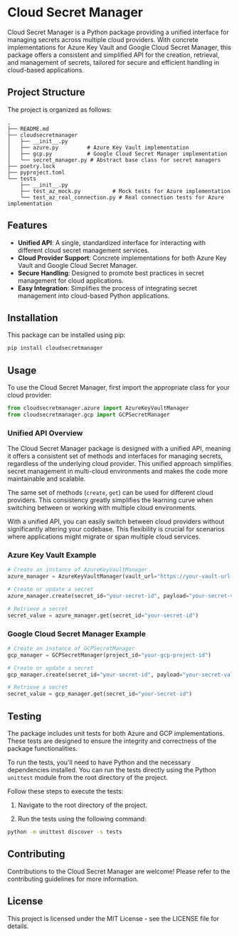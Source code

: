 # Cloud Secret Manager

Cloud Secret Manager is a Python package providing a unified interface for managing secrets across multiple cloud providers. With concrete implementations for Azure Key Vault and Google Cloud Secret Manager, this package offers a consistent and simplified API for the creation, retrieval, and management of secrets, tailored for secure and efficient handling in cloud-based applications.

## Project Structure

The project is organized as follows:

```
.
├── README.md
├── cloudsecretmanager
│   ├── __init__.py
│   ├── azure.py         # Azure Key Vault implementation
│   ├── gcp.py           # Google Cloud Secret Manager implementation
│   └── secret_manager.py # Abstract base class for secret managers
├── poetry.lock
├── pyproject.toml
└── tests
    ├── __init__.py
    ├── test_az_mock.py          # Mock tests for Azure implementation
    └── test_az_real_connection.py # Real connection tests for Azure implementation
```



## Features

- **Unified API**: A single, standardized interface for interacting with different cloud secret management services.
- **Cloud Provider Support**: Concrete implementations for both Azure Key Vault and Google Cloud Secret Manager.
- **Secure Handling**: Designed to promote best practices in secret management for cloud applications.
- **Easy Integration**: Simplifies the process of integrating secret management into cloud-based Python applications.

## Installation

This package can be installed using pip:

```bash
pip install cloudsecretmanager
```

## Usage

To use the Cloud Secret Manager, first import the appropriate class for your cloud provider:

```python
from cloudsecretmanager.azure import AzureKeyVaultManager
from cloudsecretmanager.gcp import GCPSecretManager
```
### Unified API Overview
The Cloud Secret Manager package is designed with a unified API, meaning it offers a consistent set of methods and interfaces for managing secrets, regardless of the underlying cloud provider. This unified approach simplifies secret management in multi-cloud environments and makes the code more maintainable and scalable.

The same set of methods (`create`, `get`) can be used for different cloud providers. This consistency greatly simplifies the learning curve when switching between or working with multiple cloud environments.

With a unified API, you can easily switch between cloud providers without significantly altering your codebase. This flexibility is crucial for scenarios where applications might migrate or span multiple cloud services.
### Azure Key Vault Example
```python
# Create an instance of AzureKeyVaultManager
azure_manager = AzureKeyVaultManager(vault_url="https://your-vault-url.vault.azure.net/")

# Create or update a secret
azure_manager.create(secret_id="your-secret-id", payload="your-secret-value")

# Retrieve a secret
secret_value = azure_manager.get(secret_id="your-secret-id")

```
### Google Cloud Secret Manager Example
```python
# Create an instance of GCPSecretManager
gcp_manager = GCPSecretManager(project_id="your-gcp-project-id")

# Create or update a secret
gcp_manager.create(secret_id="your-secret-id", payload="your-secret-value")

# Retrieve a secret
secret_value = gcp_manager.get(secret_id="your-secret-id")
```

## Testing

The package includes unit tests for both Azure and GCP implementations. These tests are designed to ensure the integrity and correctness of the package functionalities.

To run the tests, you'll need to have Python and the necessary dependencies installed. You can run the tests directly using the Python `unittest` module from the root directory of the project.

Follow these steps to execute the tests:

1. Navigate to the root directory of the project.

2. Run the tests using the following command:

```bash
python -m unittest discover -s tests
```

## Contributing
Contributions to the Cloud Secret Manager are welcome! Please refer to the contributing guidelines for more information.

## License
This project is licensed under the MIT License - see the LICENSE file for details.